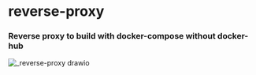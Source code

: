 # reverse-proxy
### Reverse proxy to build with docker-compose without docker-hub

![_reverse-proxy drawio](https://user-images.githubusercontent.com/63899204/202699176-722cdfa1-12ec-4ce5-a75b-091f198eba2b.png)
